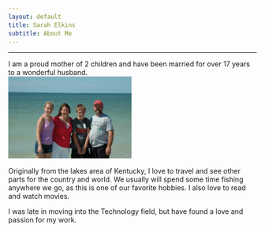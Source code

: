 ```yaml
---
layout: default
title: Sarah Elkins
subtitle: About Me
---
```

***

I am a proud mother of 2 children and have been married for over 17 years to a wonderful husband.  
<img src="./assets/images/Family.JPG" width="250">    

Originally from the lakes area of Kentucky, I love to travel and see other parts for the country and world.  We usually will spend some time fishing anywhere we go, as this is one of our favorite hobbies.  I also love to read and watch movies.  

I was late in moving into the Technology field, but have found a love and passion for my work.  
